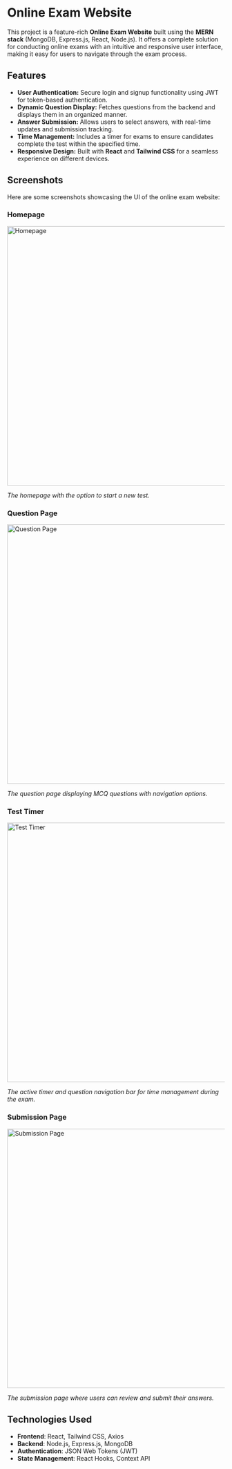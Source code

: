 # Online Exam Website

This project is a feature-rich **Online Exam Website** built using the **MERN stack** (MongoDB, Express.js, React, Node.js). It offers a complete solution for conducting online exams with an intuitive and responsive user interface, making it easy for users to navigate through the exam process.

## Features
- **User Authentication:** Secure login and signup functionality using JWT for token-based authentication.
- **Dynamic Question Display:** Fetches questions from the backend and displays them in an organized manner.
- **Answer Submission:** Allows users to select answers, with real-time updates and submission tracking.
- **Time Management:** Includes a timer for exams to ensure candidates complete the test within the specified time.
- **Responsive Design:** Built with **React** and **Tailwind CSS** for a seamless experience on different devices.

## Screenshots
Here are some screenshots showcasing the UI of the online exam website:

### Homepage
<img src="https://github.com/user-attachments/assets/36dc29c5-3146-4947-9b5b-bea26ee13be0" alt="Homepage" width="600" />

*The homepage with the option to start a new test.*

### Question Page
<img src="https://github.com/user-attachments/assets/d0a811c8-8c02-44cf-a1fa-d04b6d24895e" alt="Question Page" width="600" />

*The question page displaying MCQ questions with navigation options.*

### Test Timer
<img src="https://github.com/user-attachments/assets/ada887e2-f812-42ea-a27e-747e96e3789d" alt="Test Timer" width="600" />

*The active timer and question navigation bar for time management during the exam.*

### Submission Page
<img src="https://github.com/user-attachments/assets/bdbd5598-efa1-4c61-99b5-4dfc63944ab6" alt="Submission Page" width="600" />

*The submission page where users can review and submit their answers.*

## Technologies Used
- **Frontend**: React, Tailwind CSS, Axios
- **Backend**: Node.js, Express.js, MongoDB
- **Authentication**: JSON Web Tokens (JWT)
- **State Management**: React Hooks, Context API


